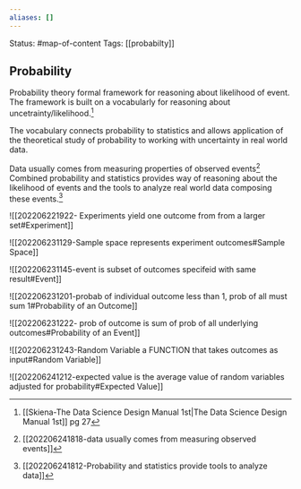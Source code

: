 ```yaml
---
aliases: []
---
```

Status: #map-of-content 
Tags: [[probabilty]] 

## Probability
Probability theory formal framework for reasoning about likelihood of event. The framework is built on a vocabularly for reasoning about uncetrainty/likelihood.[^1]

The vocabulary connects probability to statistics and allows application of the theoretical study of probability to working with uncertainty in real world data. 

Data usually comes from measuring properties of observed events[^2]
Combined probability and statistics provides way of reasoning about the likelihood of  events and the tools to analyze real world data composing these events.[^3] 

![[202206221922- Experiments yield one outcome from from a larger set#Experiment]]

![[202206231129-Sample space represents experiment outcomes#Sample Space]]

![[202206231145-event is subset of outcomes specifeid with same result#Event]]

![[202206231201-probab of individual outcome less than 1, prob of all must sum 1#Probability of an Outcome]]

![[202206231222- prob of outcome is sum of prob of all underlying outcomes#Probability of an Event]]


![[202206231243-Random Variable  a FUNCTION that takes outcomes as input#Random Variable]]

![[202206241212-expected value is the average value of random variables adjusted for probability#Expected Value]]

[^1]: [[Skiena-The Data Science  Design Manual 1st|The Data Science Design Manual 1st]] pg 27
[^2]: [[202206241818-data usually comes from measuring observed events]]
[^3]: [[202206241812-Probability and statistics provide tools to analyze data]]